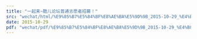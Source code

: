 ```yaml
---
title: "一起来~酷儿论坛普通志愿者招募！"
src: "wechat/html/%E9%85%B7%E5%84%BF%E8%AE%BA%E5%9D%9B_2015-10-29_%E4%B8%80%E8%B5%B7%E6%9D%A5~%E9%85%B7%E5%84%BF%E8%AE%BA%E5%9D%9B%E6%99%AE%E9%80%9A%E5%BF%97%E6%84%BF%E8%80%85%E6%8B%9B%E5%8B%9F%EF%BC%81.html"
date: 2015-10-29
pdf: "wechat/pdf/%E9%85%B7%E5%84%BF%E8%AE%BA%E5%9D%9B_2015-10-29_%E4%B8%80%E8%B5%B7%E6%9D%A5~%E9%85%B7%E5%84%BF%E8%AE%BA%E5%9D%9B%E6%99%AE%E9%80%9A%E5%BF%97%E6%84%BF%E8%80%85%E6%8B%9B%E5%8B%9F%EF%BC%81.pdf"
---
```

